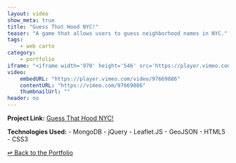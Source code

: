 ```yaml
---
layout: video
show_meta: true
title: "Guess That Hood NYC!"
teaser: "A game that allows users to guess neighborhood names in NYC."
tags:
    - web carto 
category:
    - portfolio
iframe: "<iframe width='970' height='546' src='https://player.vimeo.com/video/97669886' frameborder='0' allowfullscreen></iframe>"
video:
    embedURL: "https://player.vimeo.com/video/97669886"
    contentURL: "https://vimeo.com/97669886"
    thumbnailUrl: ""
header: no
---
```


<strong>Project Link:</strong> <a href="https://vimeo.com/97669886" target="_blank">Guess That Hood NYC!</a>


<strong>Technologies Used:</strong>  - MongoDB  - jQuery  - Leaflet.JS  - GeoJSON  - HTML5  - CSS3 


[<span class="back-arrow">&#8619;</span> Back to the Portfolio](/work/)